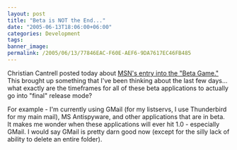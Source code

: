 ```yaml
---
layout: post
title: "Beta is NOT the End..."
date: "2005-06-13T18:06:00+06:00"
categories: Development 
tags: 
banner_image: 
permalink: /2005/06/13/77846EAC-F60E-AEF6-9DA7617EC46FB485
---
```


Christian Cantrell posted today about <a href="http://weblogs.macromedia.com/cantrell/archives/2005/06/msn_plays_the_b.cfm">MSN's entry into the "Beta Game."</a> This brought up something that I've been thinking about the last few days... what exactly are the timeframes for all of these beta applications to actually go into "final" release mode?

For example - I'm currently using GMail (for my listservs, I use Thunderbird for my main mail), MS Antispyware, and other applications that are in beta. It makes me wonder when these applications will ever hit 1.0 - especially GMail. I would say GMail is pretty darn good now (except for the silly lack of ability to delete an entire folder).